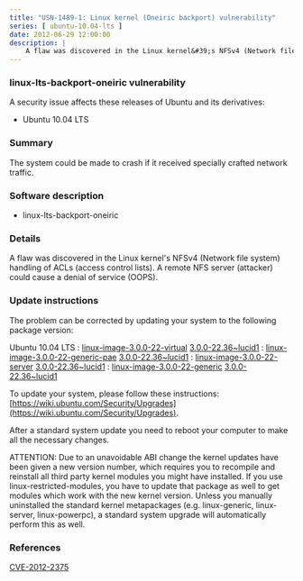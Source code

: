 ```yaml
---
title: "USN-1489-1: Linux kernel (Oneiric backport) vulnerability"
series: [ ubuntu-10.04-lts ]
date: 2012-06-29 12:00:00
description: |
    A flaw was discovered in the Linux kernel&#39;s NFSv4 (Network file system) handling of ACLs (access control lists). A remote NFS server (attacker) could cause a denial of service (OOPS). 
--- 
```

 
### linux-lts-backport-oneiric vulnerability

A security issue affects these releases of Ubuntu and its derivatives:

* Ubuntu 10.04 LTS

### Summary

The system could be made to crash if it received specially crafted network traffic.

### Software description

* linux-lts-backport-oneiric 

### Details

A flaw was discovered in the Linux kernel&#39;s NFSv4 (Network file system) handling of ACLs (access control lists). A remote NFS server (attacker) could cause a denial of service (OOPS). 

### Update instructions

The problem can be corrected by updating your system to the following package version:

Ubuntu 10.04 LTS
 : [linux-image-3.0.0-22-virtual](https://launchpad.net/ubuntu/+source/linux-lts-backport-oneiric) <span> [3.0.0-22.36~lucid1](https://launchpad.net/ubuntu/+source/linux-lts-backport-oneiric/3.0.0-22.36~lucid1) </span> 
 : [linux-image-3.0.0-22-generic-pae](https://launchpad.net/ubuntu/+source/linux-lts-backport-oneiric) <span> [3.0.0-22.36~lucid1](https://launchpad.net/ubuntu/+source/linux-lts-backport-oneiric/3.0.0-22.36~lucid1) </span> 
 : [linux-image-3.0.0-22-server](https://launchpad.net/ubuntu/+source/linux-lts-backport-oneiric) <span> [3.0.0-22.36~lucid1](https://launchpad.net/ubuntu/+source/linux-lts-backport-oneiric/3.0.0-22.36~lucid1) </span> 
 : [linux-image-3.0.0-22-generic](https://launchpad.net/ubuntu/+source/linux-lts-backport-oneiric) <span> [3.0.0-22.36~lucid1](https://launchpad.net/ubuntu/+source/linux-lts-backport-oneiric/3.0.0-22.36~lucid1) </span> 

To update your system, please follow these instructions: [https://wiki.ubuntu.com/Security/Upgrades](https://wiki.ubuntu.com/Security/Upgrades).

After a standard system update you need to reboot your computer to make all the necessary changes.

ATTENTION: Due to an unavoidable ABI change the kernel updates have been given a new version number, which requires you to recompile and reinstall all third party kernel modules you might have installed. If you use linux-restricted-modules, you have to update that package as well to get modules which work with the new kernel version. Unless you manually uninstalled the standard kernel metapackages (e.g. linux-generic, linux-server, linux-powerpc), a standard system upgrade will automatically perform this as well. 

### References

 [CVE-2012-2375](http://people.ubuntu.com/~ubuntu-security/cve/CVE-2012-2375)
 
